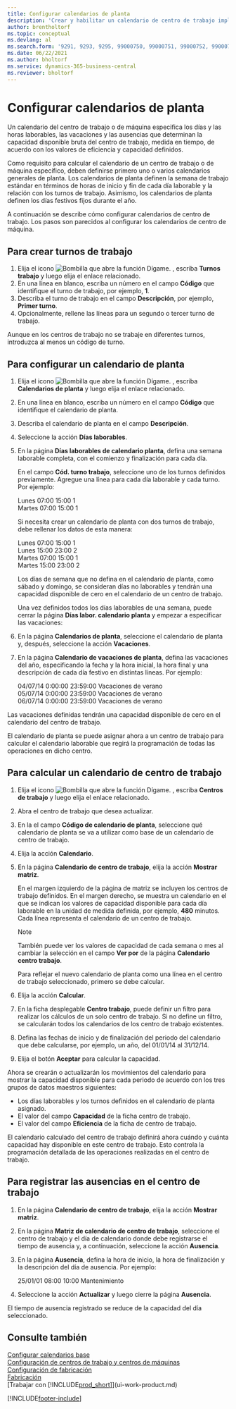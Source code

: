 ```yaml
---
title: Configurar calendarios de planta
description: 'Crear y habilitar un calendario de centro de trabajo implica varias tareas, incluida la configuración de calendarios de planta y la creación de turnos de trabajo.'
author: brentholtorf
ms.topic: conceptual
ms.devlang: al
ms.search.form: '9291, 9293, 9295, 99000750, 99000751, 99000752, 99000753, 99000759, 99000769, 99000770, 99000771, 99000772, 99000920'
ms.date: 06/22/2021
ms.author: bholtorf
ms.service: dynamics-365-business-central
ms.reviewer: bholtorf
---
```

# <a name="set-up-shop-calendars"></a>Configurar calendarios de planta

Un calendario del centro de trabajo o de máquina especifica los días y las horas laborables, las vacaciones y las ausencias que determinan la capacidad disponible bruta del centro de trabajo, medida en tiempo, de acuerdo con los valores de eficiencia y capacidad definidos.

Como requisito para calcular el calendario de un centro de trabajo o de máquina específico, deben definirse primero uno o varios calendarios generales de planta. Los calendarios de planta definen la semana de trabajo estándar en términos de horas de inicio y fin de cada día laborable y la relación con los turnos de trabajo. Asimismo, los calendarios de planta definen los días festivos fijos durante el año.  

A continuación se describe cómo configurar calendarios de centro de trabajo. Los pasos son parecidos al configurar los calendarios de centro de máquina.  

## <a name="to-create-work-shifts"></a>Para crear turnos de trabajo
1.  Elija el icono ![Bombilla que abre la función Dígame.](media/ui-search/search_small.png "Dígame qué desea hacer") , escriba **Turnos trabajo** y luego elija el enlace relacionado.  
2.  En una línea en blanco, escriba un número en el campo **Código** que identifique el turno de trabajo, por ejemplo, **1**.  
3.  Describa el turno de trabajo en el campo **Descripción**, por ejemplo, **Primer turno**.  
4.  Opcionalmente, rellene las líneas para un segundo o tercer turno de trabajo.  

Aunque en los centros de trabajo no se trabaje en diferentes turnos, introduzca al menos un código de turno.  

## <a name="to-set-up-a-shop-calendar"></a>Para configurar un calendario de planta
1.  Elija el icono ![Bombilla que abre la función Dígame.](media/ui-search/search_small.png "Dígame qué desea hacer") , escriba **Calendarios de planta** y luego elija el enlace relacionado.  
2.  En una línea en blanco, escriba un número en el campo **Código** que identifique el calendario de planta.  
3.  Describa el calendario de planta en el campo **Descripción**.  
4.  Seleccione la acción **Días laborables**.
5.  En la página **Días laborables de calendario planta**, defina una semana laborable completa, con el comienzo y finalización para cada día.  

    En el campo **Cód. turno trabajo**, seleccione uno de los turnos definidos previamente. Agregue una línea para cada día laborable y cada turno. Por ejemplo:  

    Lunes 07:00 15:00 1   
    Martes 07:00 15:00 1  

    Si necesita crear un calendario de planta con dos turnos de trabajo, debe rellenar los datos de esta manera:  

    Lunes 07:00 15:00 1   
    Lunes 15:00 23:00 2  
    Martes 07:00 15:00 1  
    Martes 15:00 23:00 2  

    Los días de semana que no defina en el calendario de planta, como sábado y domingo, se consideran días no laborables y tendrán una capacidad disponible de cero en el calendario de un centro de trabajo.  

    Una vez definidos todos los días laborables de una semana, puede cerrar la página **Días labor. calendario planta** y empezar a especificar las vacaciones:  

6.  En la página **Calendarios de planta**, seleccione el calendario de planta y, después, seleccione la acción **Vacaciones**.
7. En la página **Calendario de vacaciones de planta**, defina las vacaciones del año, especificando la fecha y la hora inicial, la hora final y una descripción de cada día festivo en distintas líneas. Por ejemplo:  

    04/07/14 0:00:00 23:59:00 Vacaciones de verano  
    05/07/14 0:00:00 23:59:00 Vacaciones de verano  
    06/07/14 0:00:00 23:59:00 Vacaciones de verano  

Las vacaciones definidas tendrán una capacidad disponible de cero en el calendario del centro de trabajo.  

El calendario de planta se puede asignar ahora a un centro de trabajo para calcular el calendario laborable que regirá la programación de todas las operaciones en dicho centro.  

## <a name="to-calculate-a-work-center-calendar"></a>Para calcular un calendario de centro de trabajo

1.  Elija el icono ![Bombilla que abre la función Dígame.](media/ui-search/search_small.png "Dígame qué desea hacer") , escriba **Centros de trabajo** y luego elija el enlace relacionado.
2. Abra el centro de trabajo que desea actualizar.  
3. En la el campo **Código de calendario de planta**, seleccione qué calendario de planta se va a utilizar como base de un calendario de centro de trabajo.  
4. Elija la acción **Calendario**.  
5. En la página **Calendario de centro de trabajo**, elija la acción **Mostrar matriz**.  

    En el margen izquierdo de la página de matriz se incluyen los centros de trabajo definidos. En el margen derecho, se muestra un calendario en el que se indican los valores de capacidad disponible para cada día laborable en la unidad de medida definida, por ejemplo, **480** minutos. Cada línea representa el calendario de un centro de trabajo.  

    > [!NOTE]  
    >  También puede ver los valores de capacidad de cada semana o mes al cambiar la selección en el campo **Ver por** de la página **Calendario centro trabajo**.  

    Para reflejar el nuevo calendario de planta como una línea en el centro de trabajo seleccionado, primero se debe calcular.  

6.  Elija la acción **Calcular**.  
7.  En la ficha desplegable **Centro trabajo**, puede definir un filtro para realizar los cálculos de un solo centro de trabajo. Si no define un filtro, se calcularán todos los calendarios de los centro de trabajo existentes.  
8.  Defina las fechas de inicio y de finalización del periodo del calendario que debe calcularse, por ejemplo, un año, del 01/01/14 al 31/12/14.
9. Elija el botón **Aceptar** para calcular la capacidad.  

Ahora se crearán o actualizarán los movimientos del calendario para mostrar la capacidad disponible para cada periodo de acuerdo con los tres grupos de datos maestros siguientes:  

- Los días laborables y los turnos definidos en el calendario de planta asignado.  
- El valor del campo **Capacidad** de la ficha centro de trabajo.  
- El valor del campo **Eficiencia** de la ficha de centro de trabajo.  

El calendario calculado del centro de trabajo definirá ahora cuándo y cuánta capacidad hay disponible en este centro de trabajo. Esto controla la programación detallada de las operaciones realizadas en el centro de trabajo.  

## <a name="to-record-work-center-absence"></a>Para registrar las ausencias en el centro de trabajo
1.  En la página **Calendario de centro de trabajo**, elija la acción **Mostrar matriz**.
2. En la página **Matriz de calendario de centro de trabajo**, seleccione el centro de trabajo y el día de calendario donde debe registrarse el tiempo de ausencia y, a continuación, seleccione la acción **Ausencia**.  
3.  En la página **Ausencia**, defina la hora de inicio, la hora de finalización y la descripción del día de ausencia. Por ejemplo:  

    25/01/01 08:00 10:00 Mantenimiento  

4.  Seleccione la acción **Actualizar** y luego cierre la página **Ausencia**.  

El tiempo de ausencia registrado se reduce de la capacidad del día seleccionado.  

## <a name="see-also"></a>Consulte también
[Configurar calendarios base](across-how-to-assign-base-calendars.md)  
[Configuración de centros de trabajo y centros de máquinas](production-how-to-set-up-work-and-machine-centers.md)  
[Configuración de fabricación](production-configure-production-processes.md)  
[Fabricación](production-manage-manufacturing.md)  
[Trabajar con [!INCLUDE[prod_short](includes/prod_short.md)]](ui-work-product.md)  


[!INCLUDE[footer-include](includes/footer-banner.md)]
